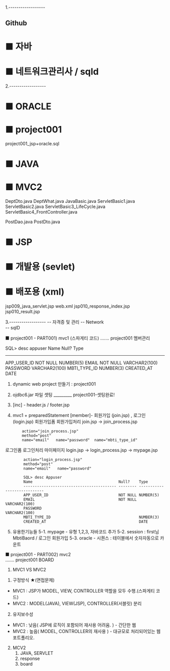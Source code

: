 1.------------------
## Github
# ■ 자바
# ■ 네트워크관리사 / sqld



2.------------------
# ■ ORACLE
# ■ project001
project001_jsp+oracle.sql

# ■ JAVA
# ■ MVC2
DeptDto.java
DeptWhat.java
JavaBasic.java
ServletBasic1.java
ServletBasic2.java
ServletBasic3_LifeCycle.java
ServletBasic4_FrontController.java

PostDao.java
PostDto.java


# ■ JSP
# ■ 개발용 (sevlet)
# ■ 배포용 (xml)
jsp009_java_servlet.jsp
web.xml
jsp010_response_index.jsp
jsp010_result.jsp

3.------------------
-- 자격증 및 관리
-- Network  
-- sqlD

■ project001 - PART001) mvc1 (스파게티 코드)
....... project001  멤버관리

SQL> desc appuser
 Name                                      Null?    Type
 ----------------------------------------- -------- ----------------------------
 APP_USER_ID                               NOT NULL NUMBER(5)
 EMAIL                                     NOT NULL VARCHAR2(100)
 PASSWORD                                           VARCHAR2(100)
 MBTI_TYPE_ID                                       NUMBER(3)
 CREATED_AT                                         DATE
 
1. dynamic web project  만들기 : project001
2. ojdbc6.jar 파일 셋팅               _________ project001-셋팅완료!
3. [inc] - header.js / footer.jsp
4.  mvc1 + preparedStatement
   [member]- 회원가입 (join.jsp) , 로그인 (login.jsp)
   회원가입폼    회원가입처리
   join.jsp  → join_process.jsp     

            action="join_process.jsp"
            method="post"
            name="email"   name="password"  name="mbti_type_id"

   로그인폼      로그인처리            마이페이지
   login.jsp  → login_process.jsp    → mypage.jsp 

            action="login_process.jsp"
            method="post"
            name="email"   name="password"

            SQL> desc Appuser
            Name                                      Null?    Type
            ----------------------------------------- -------- ----------------------------
            APP_USER_ID                               NOT NULL NUMBER(5)
            EMAIL                                     NOT NULL VARCHAR2(100)
            PASSWORD                                           VARCHAR2(100)
            MBTI_TYPE_ID                                       NUMBER(3)
            CREATED_AT                                         DATE


5. 유용한기능들
   5-1. mypage -  유형 1,2,3,  자바코드 추가
   5-2. session : first님      MbtiBaord   /  로그인 회원가입
   5-3. oracle - 시퀀스 : 테이블에서 숫자자동으로 카운트


■ project001 -  PART002) mvc2  
....... project001  BOARD

1.  MVC1    VS      MVC2
1) 구정방식 ★(면접문제)
- MVC1 : JSP가  MODEL, VIEW, CONTROLLER 역할을 모두 수행.(스파게티 코드)
- MVC2 :        MODEL(JAVA), VIEW(JSP), CONTROLLER(서블릿) 분리 

2) 유지보수성
- MVC1 : 낮음( JSP에 로직이 포함되어 재사용 어려움. ) - 간단한 웹
- MVC2 : 높음( MODEL, CONTROLLER의 재사용 ) - 대규모로 처리되어있는 웹 포트폴리오. 

2. MCV2
    1) JAVA, SERVLET
    2) response 
    3) board 


